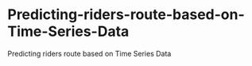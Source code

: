 # Predicting-riders-route-based-on-Time-Series-Data
Predicting riders route based on Time Series Data
